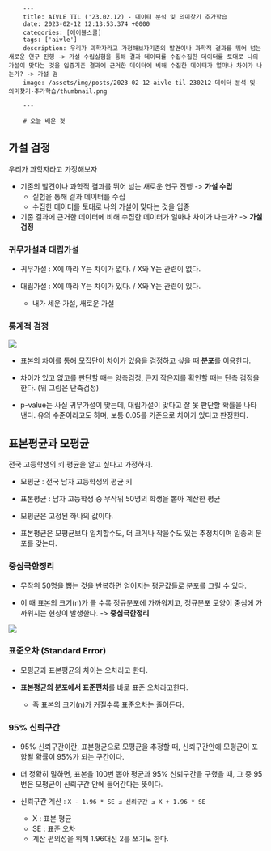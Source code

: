 

        ---
        title: AIVLE TIL ('23.02.12) - 데이터 분석 및 의미찾기 추가학습
        date: 2023-02-12 12:13:53.374 +0000
        categories: [에이블스쿨]
        tags: ['aivle']
        description: 우리가 과학자라고 가정해보자기존의 발견이나 과학적 결과를 뛰어 넘는 새로운 연구 진행 -> 가설 수립실험을 통해 결과 데이터를 수집수집한 데이터를 토대로 나의 가설이 맞다는 것을 입증기존 결과에 근거한 데이터에 비해 수집한 데이터가 얼마나 차이가 나는가? -> 가설 검
        image: /assets/img/posts/2023-02-12-aivle-til-230212-데이터-분석-및-의미찾기-추가학습/thumbnail.png
        
        ---

        # 오늘 배운 것

## 가설 검정

우리가 과학자라고 가정해보자

- 기존의 발견이나 과학적 결과를 뛰어 넘는 새로운 연구 진행 -> **가설 수립**
    - 실험을 통해 결과 데이터를 수집
    - 수집한 데이터를 토대로 나의 가설이 맞다는 것을 입증
- 기존 결과에 근거한 데이터에 비해 수집한 데이터가 얼마나 차이가 나는가? -> **가설 검정**

### 귀무가설과 대립가설

- 귀무가설 : X에 따라 Y는 차이가 없다. / X와 Y는 관련이 없다.

- 대립가설 : X에 따라 Y는 차이가 있다. / X와 Y는 관련이 있다.
    - 내가 세운 가설, 새로운 가설
    
### 통계적 검정
![](/assets/img/posts/2023-02-12-aivle-til-230212-데이터-분석-및-의미찾기-추가학습/img0.png)

- 표본의 차이를 통해 모집단이 차이가 있음을 검정하고 싶을 때 **분포**를 이용한다.

- 차이가 있고 없고를 판단할 때는 양측검정, 큰지 작은지를 확인할 때는 단측 검정을 한다. (위 그림은 단측검정)

- p-value는 사실 귀무가설이 맞는데, 대립가설이 맞다고 잘 못 판단할 확률을 나타낸다.
유의 수준이라고도 하며, 보통 0.05를 기준으로 차이가 있다고 판정한다.

## 표본평균과 모평균

전국 고등학생의 키 평균을 알고 싶다고 가정하자.

- 모평균 : 전국 남자 고등학생의 평균 키
- 표본평균 : 남자 고등학생 중 무작위 50명의 학생을 뽑아 계산한 평균


- 모평균은 고정된 하나의 값이다.
- 표본평균은 모평균보다 일치할수도, 더 크거나 작을수도 있는 추정치이며 일종의 분포를 갖는다.

### 중심극한정리

- 무작위 50명을 뽑는 것을 반복하면 얻어지는 평균값들로 분포를 그릴 수 있다.

- 이 때 표본의 크기(n)가 클 수록 정규분포에 가까워지고, 정규분포 모양이 중심에 가까워지는 현상이 발생한다. -> **중심극한정리**

![](/assets/img/posts/2023-02-12-aivle-til-230212-데이터-분석-및-의미찾기-추가학습/img1.png)

### 표준오차 (Standard Error)

- 모평균과 표본평균의 차이는 오차라고 한다.

- **표본평균의 분포에서 표준편차**를 바로 표준 오차라고한다.
    - 즉 표본의 크기(n)가 커질수록 표준오차는 줄어든다.
    
### 95% 신뢰구간

- 95% 신뢰구간이란, 표본평균으로 모평균을 추정할 때, 신뢰구간안에 모평균이 포함될 확률이 95%가 되는 구간이다.

- 더 정확히 말하면, 표본을 100번 뽑아 평균과 95% 신뢰구간을 구했을 때, 그 중 95번은 모평균이 신뢰구간 안에 들어간다는 뜻이다.

- 신뢰구간 계산 : `X - 1.96 * SE ≤ 신뢰구간 ≤ X + 1.96 * SE`
    - X : 표본 평균
    - SE : 표준 오차
    - 계산 편의성을 위해 1.96대신 2를 쓰기도 한다.



        